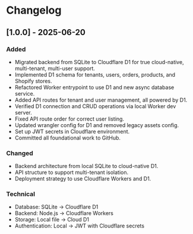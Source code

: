 # Changelog

## [1.0.0] - 2025-06-20
### Added
- Migrated backend from SQLite to Cloudflare D1 for true cloud-native, multi-tenant, multi-user support.
- Implemented D1 schema for tenants, users, orders, products, and Shopify stores.
- Refactored Worker entrypoint to use D1 and new async database service.
- Added API routes for tenant and user management, all powered by D1.
- Verified D1 connection and CRUD operations via local Worker dev server.
- Fixed API route order for correct user listing.
- Updated wrangler config for D1 and removed legacy assets config.
- Set up JWT secrets in Cloudflare environment.
- Committed all foundational work to GitHub.

### Changed
- Backend architecture from local SQLite to cloud-native D1.
- API structure to support multi-tenant isolation.
- Deployment strategy to use Cloudflare Workers and D1.

### Technical
- Database: SQLite → Cloudflare D1
- Backend: Node.js → Cloudflare Workers
- Storage: Local file → Cloud D1
- Authentication: Local → JWT with Cloudflare secrets 